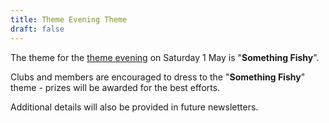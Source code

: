 ```yaml
---
title: Theme Evening Theme
draft: false
---
```


The theme for the [theme evening](/events/theme_evening) on Saturday 1 May is "**Something Fishy**".

Clubs and members are encouraged to dress to the "**Something Fishy**" theme - prizes will be awarded for the best efforts.

Additional details will also be provided in future newsletters.
